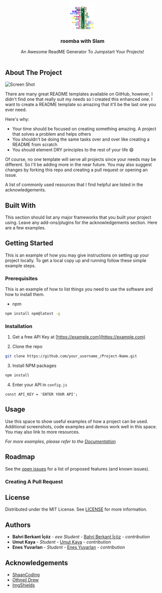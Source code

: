
<br/>
<p align="center">
  <a href="https://github.com/Leonidas213/DonaRomba">
    <img src="bit.png" alt="Logo" width="80" height="80">
  </a>

  <h3 align="center">roomba with Slam</h3>

  <p align="center">
    An Awesome ReadME Generator To Jumpstart Your Projects!
    <br/>
    <br/>
  </p>
</p>



## About The Project

![Screen Shot](images/screenshot.png)

There are many great README templates available on GitHub, however, I didn't find one that really suit my needs so I created this enhanced one. I want to create a README template so amazing that it'll be the last one you ever need.

Here's why:

* Your time should be focused on creating something amazing. A project that solves a problem and helps others
* You shouldn't be doing the same tasks over and over like creating a README from scratch
* You should element DRY principles to the rest of your life :smile:

Of course, no one template will serve all projects since your needs may be different. So I'll be adding more in the near future. You may also suggest changes by forking this repo and creating a pull request or opening an issue.

A list of commonly used resources that I find helpful are listed in the acknowledgements.

## Built With

This section should list any major frameworks that you built your project using. Leave any add-ons/plugins for the acknowledgements section. Here are a few examples.

## Getting Started

This is an example of how you may give instructions on setting up your project locally.
To get a local copy up and running follow these simple example steps.

### Prerequisites

This is an example of how to list things you need to use the software and how to install them.

* npm

```sh
npm install npm@latest -g
```

### Installation

1. Get a free API Key at [https://example.com](https://example.com)

2. Clone the repo

```sh
git clone https://github.com/your_username_/Project-Name.git
```

3. Install NPM packages

```sh
npm install
```

4. Enter your API in `config.js`

```JS
const API_KEY = 'ENTER YOUR API';
```

## Usage

Use this space to show useful examples of how a project can be used. Additional screenshots, code examples and demos work well in this space. You may also link to more resources.

_For more examples, please refer to the [Documentation](https://example.com)_

## Roadmap

See the [open issues](https://github.com/Leonidas213/DonaRomba/issues) for a list of proposed features (and known issues).

### Creating A Pull Request



## License

Distributed under the MIT License. See [LICENSE](https://github.com/Leonidas213/DonaRomba/blob/main/LICENSE.md) for more information.

## Authors

* **Bahri Berkant İçöz** - *eee Student* - [Bahri Berkant İçöz](url) - *contribution*
* **Umut Kaya** - *Student* - [Umut Kaya](url) - *contribution*
* **Enes Yuvarlan** - *Student* - [Enes Yuvarlan](url) - *contribution*

## Acknowledgements

* [ShaanCoding](https://github.com/ShaanCoding/)
* [Othneil Drew](https://github.com/othneildrew/Best-README-Template)
* [ImgShields](https://shields.io/)
